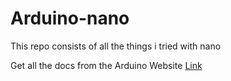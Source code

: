 # Arduino-nano
This repo consists of all the things i tried with nano 

Get all the docs from the Arduino Website [Link](https://docs.arduino.cc/hardware/nano/)
